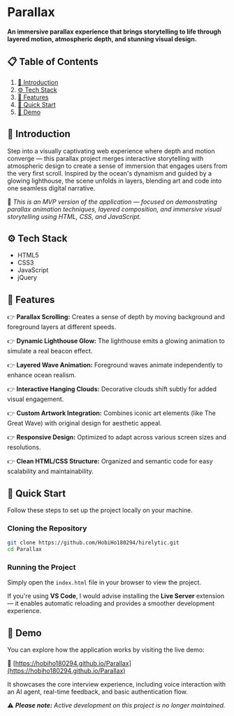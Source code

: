 # Parallax

**An immersive parallax experience that brings storytelling to life through layered motion, atmospheric depth, and stunning visual design.**

## 📋 Table of Contents

1. [🤖 Introduction](#-introduction)
2. [⚙️ Tech Stack](#️-tech-stack)
3. [🔋 Features](#-features)
4. [🤸 Quick Start](#-quick-start)
5. [🚀 Demo](#-demo)

## 🤖 Introduction

Step into a visually captivating web experience where depth and motion converge — this parallax project merges interactive storytelling with atmospheric design to create a sense of immersion that engages users from the very first scroll. Inspired by the ocean's dynamism and guided by a glowing lighthouse, the scene unfolds in layers, blending art and code into one seamless digital narrative.

🔧 _This is an MVP version of the application — focused on demonstrating parallax animation techniques, layered composition, and immersive visual storytelling using HTML, CSS, and JavaScript._

## ⚙️ Tech Stack

- HTML5
- CSS3
- JavaScript
- jQuery

## 🔋 Features

👉 **Parallax Scrolling:** Creates a sense of depth by moving background and foreground layers at different speeds.

👉 **Dynamic Lighthouse Glow:** The lighthouse emits a glowing animation to simulate a real beacon effect.

👉 **Layered Wave Animation:** Foreground waves animate independently to enhance ocean realism.

👉 **Interactive Hanging Clouds:** Decorative clouds shift subtly for added visual engagement.

👉 **Custom Artwork Integration:** Combines iconic art elements (like The Great Wave) with original design for aesthetic appeal.

👉 **Responsive Design:** Optimized to adapt across various screen sizes and resolutions.

👉 **Clean HTML/CSS Structure:** Organized and semantic code for easy scalability and maintainability.

## 🤸 Quick Start

Follow these steps to set up the project locally on your machine.

### Cloning the Repository

```bash
git clone https://github.com/HobiHo180294/hirelytic.git
cd Parallax
```

### Running the Project

Simply open the `index.html` file in your browser to view the project.

If you're using **VS Code**, I would advise installing the **Live Server** extension — it enables automatic reloading and provides a smoother development experience.

## 🚀 Demo

You can explore how the application works by visiting the live demo:

🔗 [https://hobiho180294.github.io/Parallax](https://hobiho180294.github.io/Parallax)

It showcases the core interview experience, including voice interaction with an AI agent, real-time feedback, and basic authentication flow.

⚠️ _**Please note:** Active development on this project is no longer maintained._
